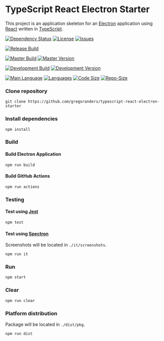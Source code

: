 # TypeScript React Electron Starter

This project is an application skeleton for an [Electron](https://electronjs.org) application
using [React](https://reactjs.org) written in [TypeScript](http://www.typescriptlang.org/).

[![Dependency Status][daviddm-image]][daviddm-url]
[![License][license-image]][license-url]
[![Issues][issues-image]][issues-url]

[![Release Build][release-build-image]][release-url]

[![Master Build][master-build-image]][master-url] [![Master Version][master-version-image]][master-version-url]

[![Development Build][development-build-image]][development-url] [![Development Version][development-version-image]][development-version-url]

[![Main Language](https://img.shields.io/github/languages/top/gregoranders/typescript-react-electron-starter)][code-metric-url] [![Languages](https://img.shields.io/github/languages/count/gregoranders/typescript-react-electron-starter)][code-metric-url] [![Code Size](https://img.shields.io/github/languages/code-size/gregoranders/typescript-react-electron-starter)][code-metric-url] [![Repo-Size](https://img.shields.io/github/repo-size/gregoranders/typescript-react-electron-starter)][code-metric-url]


### Clone repository
```
git clone https://github.com/gregoranders/typescript-react-electron-starter
```

### Install dependencies
```
npm install
```

### Build

#### Build Electron Application
```
npm run build
```

#### Build GitHub Actions
```
npm run actions
```

### Testing

#### Test using [Jest](https://jestjs.io/)
```
npm test
```

#### Test using [Spectron](https://electronjs.org/spectron)
Screenshots will be located in `./it/screenshots`.
```
npm run it
```

### Run
```
npm start
```

### Clear
```
npm run clear
```

### Platform distribution

Package will be located in `./dist/pkg`.
```
npm run dist
```

[release-url]: https://github.com/gregoranders/typescript-react-electron-starter/releases
[master-url]: https://github.com/gregoranders/typescript-react-electron-starter/tree/master
[development-url]: https://github.com/gregoranders/typescript-react-electron-starter/tree/development
[repository-url]: https://github.com/gregoranders/typescript-react-electron-starter
[code-metric-url]: https://github.com/gregoranders/typescript-react-electron-starter/search?l=TypeScript

[travis-url]: https://travis-ci.org/gregoranders/typescript-react-electron-starter
[travis-image]: https://travis-ci.org/gregoranders/typescript-react-electron-starter.svg?branch=master

[daviddm-url]: https://david-dm.org/gregoranders/typescript-react-electron-starter
[daviddm-image]: https://david-dm.org/gregoranders/typescript-react-electron-starter.svg?branch=master

[license-url]: https://github.com/gregoranders/typescript-react-electron-starter/blob/master/LICENSE
[license-image]: https://img.shields.io/github/license/gregoranders/typescript-react-electron-starter.svg

[master-version-url]: https://github.com/gregoranders/typescript-react-electron-starter/blob/master/package.json
[master-version-image]: https://img.shields.io/github/package-json/v/gregoranders/typescript-react-electron-starter/master

[development-version-url]: https://github.com/gregoranders/typescript-react-electron-starter/blob/development/package.json
[development-version-image]: https://img.shields.io/github/package-json/v/gregoranders/typescript-react-electron-starter/development

[issues-url]: https://github.com/gregoranders/typescript-react-electron-starter/issues
[issues-image]: https://img.shields.io/github/issues-raw/gregoranders/typescript-react-electron-starter.svg

[release-build-image]: https://github.com/gregoranders/typescript-react-electron-starter/workflows/Release%20CI/badge.svg
[master-build-image]: https://github.com/gregoranders/typescript-react-electron-starter/workflows/Master%20CI/badge.svg
[development-build-image]: https://github.com/gregoranders/typescript-react-electron-starter/workflows/Development%20CI/badge.svg
